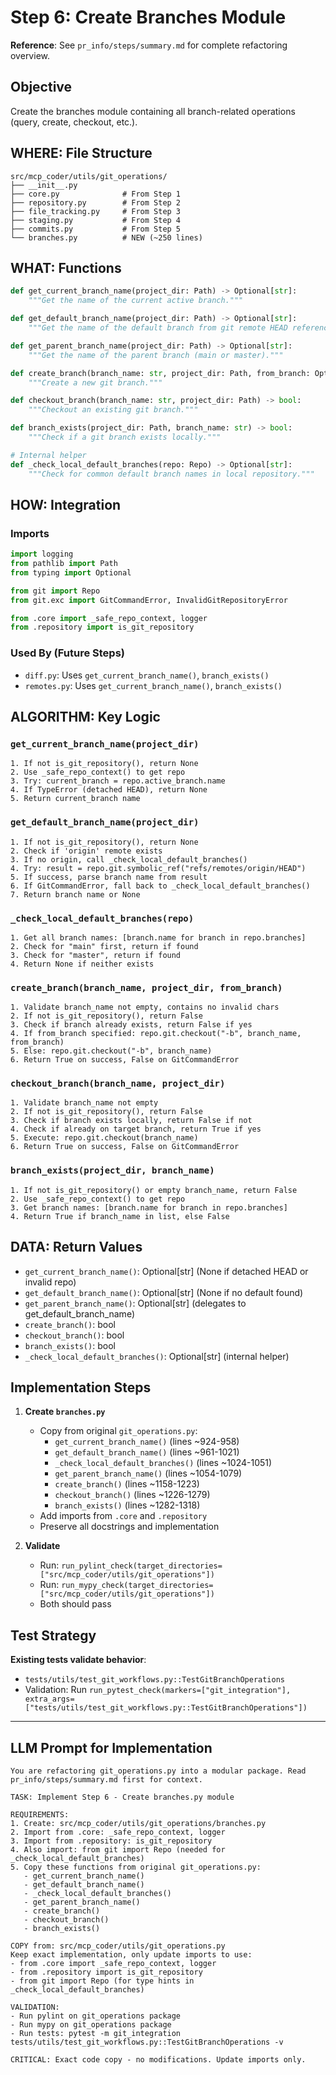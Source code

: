 # Step 6: Create Branches Module

**Reference**: See `pr_info/steps/summary.md` for complete refactoring overview.

## Objective
Create the branches module containing all branch-related operations (query, create, checkout, etc.).

## WHERE: File Structure
```
src/mcp_coder/utils/git_operations/
├── __init__.py
├── core.py              # From Step 1
├── repository.py        # From Step 2
├── file_tracking.py     # From Step 3
├── staging.py           # From Step 4
├── commits.py           # From Step 5
└── branches.py          # NEW (~250 lines)
```

## WHAT: Functions

```python
def get_current_branch_name(project_dir: Path) -> Optional[str]:
    """Get the name of the current active branch."""

def get_default_branch_name(project_dir: Path) -> Optional[str]:
    """Get the name of the default branch from git remote HEAD reference."""

def get_parent_branch_name(project_dir: Path) -> Optional[str]:
    """Get the name of the parent branch (main or master)."""

def create_branch(branch_name: str, project_dir: Path, from_branch: Optional[str] = None) -> bool:
    """Create a new git branch."""

def checkout_branch(branch_name: str, project_dir: Path) -> bool:
    """Checkout an existing git branch."""

def branch_exists(project_dir: Path, branch_name: str) -> bool:
    """Check if a git branch exists locally."""

# Internal helper
def _check_local_default_branches(repo: Repo) -> Optional[str]:
    """Check for common default branch names in local repository."""
```

## HOW: Integration

### Imports
```python
import logging
from pathlib import Path
from typing import Optional

from git import Repo
from git.exc import GitCommandError, InvalidGitRepositoryError

from .core import _safe_repo_context, logger
from .repository import is_git_repository
```

### Used By (Future Steps)
- `diff.py`: Uses `get_current_branch_name()`, `branch_exists()`
- `remotes.py`: Uses `get_current_branch_name()`, `branch_exists()`

## ALGORITHM: Key Logic

### `get_current_branch_name(project_dir)`
```
1. If not is_git_repository(), return None
2. Use _safe_repo_context() to get repo
3. Try: current_branch = repo.active_branch.name
4. If TypeError (detached HEAD), return None
5. Return current_branch name
```

### `get_default_branch_name(project_dir)`
```
1. If not is_git_repository(), return None
2. Check if 'origin' remote exists
3. If no origin, call _check_local_default_branches()
4. Try: result = repo.git.symbolic_ref("refs/remotes/origin/HEAD")
5. If success, parse branch name from result
6. If GitCommandError, fall back to _check_local_default_branches()
7. Return branch name or None
```

### `_check_local_default_branches(repo)`
```
1. Get all branch names: [branch.name for branch in repo.branches]
2. Check for "main" first, return if found
3. Check for "master", return if found
4. Return None if neither exists
```

### `create_branch(branch_name, project_dir, from_branch)`
```
1. Validate branch_name not empty, contains no invalid chars
2. If not is_git_repository(), return False
3. Check if branch already exists, return False if yes
4. If from_branch specified: repo.git.checkout("-b", branch_name, from_branch)
5. Else: repo.git.checkout("-b", branch_name)
6. Return True on success, False on GitCommandError
```

### `checkout_branch(branch_name, project_dir)`
```
1. Validate branch_name not empty
2. If not is_git_repository(), return False
3. Check if branch exists locally, return False if not
4. Check if already on target branch, return True if yes
5. Execute: repo.git.checkout(branch_name)
6. Return True on success, False on GitCommandError
```

### `branch_exists(project_dir, branch_name)`
```
1. If not is_git_repository() or empty branch_name, return False
2. Use _safe_repo_context() to get repo
3. Get branch names: [branch.name for branch in repo.branches]
4. Return True if branch_name in list, else False
```

## DATA: Return Values

- `get_current_branch_name()`: Optional[str] (None if detached HEAD or invalid repo)
- `get_default_branch_name()`: Optional[str] (None if no default found)
- `get_parent_branch_name()`: Optional[str] (delegates to get_default_branch_name)
- `create_branch()`: bool
- `checkout_branch()`: bool
- `branch_exists()`: bool
- `_check_local_default_branches()`: Optional[str] (internal helper)

## Implementation Steps

1. **Create `branches.py`**
   - Copy from original `git_operations.py`:
     - `get_current_branch_name()` (lines ~924-958)
     - `get_default_branch_name()` (lines ~961-1021)
     - `_check_local_default_branches()` (lines ~1024-1051)
     - `get_parent_branch_name()` (lines ~1054-1079)
     - `create_branch()` (lines ~1158-1223)
     - `checkout_branch()` (lines ~1226-1279)
     - `branch_exists()` (lines ~1282-1318)
   - Add imports from `.core` and `.repository`
   - Preserve all docstrings and implementation

2. **Validate**
   - Run: `run_pylint_check(target_directories=["src/mcp_coder/utils/git_operations"])`
   - Run: `run_mypy_check(target_directories=["src/mcp_coder/utils/git_operations"])`
   - Both should pass

## Test Strategy
**Existing tests validate behavior**:
- `tests/utils/test_git_workflows.py::TestGitBranchOperations`
- Validation: Run `run_pytest_check(markers=["git_integration"], extra_args=["tests/utils/test_git_workflows.py::TestGitBranchOperations"])`

---

## LLM Prompt for Implementation

```
You are refactoring git_operations.py into a modular package. Read pr_info/steps/summary.md first for context.

TASK: Implement Step 6 - Create branches.py module

REQUIREMENTS:
1. Create: src/mcp_coder/utils/git_operations/branches.py
2. Import from .core: _safe_repo_context, logger
3. Import from .repository: is_git_repository
4. Also import: from git import Repo (needed for _check_local_default_branches)
5. Copy these functions from original git_operations.py:
   - get_current_branch_name()
   - get_default_branch_name()
   - _check_local_default_branches()
   - get_parent_branch_name()
   - create_branch()
   - checkout_branch()
   - branch_exists()

COPY from: src/mcp_coder/utils/git_operations.py
Keep exact implementation, only update imports to use:
- from .core import _safe_repo_context, logger
- from .repository import is_git_repository
- from git import Repo (for type hints in _check_local_default_branches)

VALIDATION:
- Run pylint on git_operations package
- Run mypy on git_operations package
- Run tests: pytest -m git_integration tests/utils/test_git_workflows.py::TestGitBranchOperations -v

CRITICAL: Exact code copy - no modifications. Update imports only.
```
